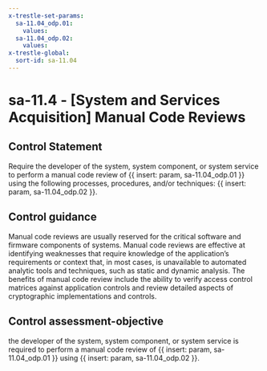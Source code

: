 ```yaml
---
x-trestle-set-params:
  sa-11.04_odp.01:
    values:
  sa-11.04_odp.02:
    values:
x-trestle-global:
  sort-id: sa-11.04
---
```


# sa-11.4 - \[System and Services Acquisition\] Manual Code Reviews

## Control Statement

Require the developer of the system, system component, or system service to perform a manual code review of {{ insert: param, sa-11.04_odp.01 }} using the following processes, procedures, and/or techniques: {{ insert: param, sa-11.04_odp.02 }}.

## Control guidance

Manual code reviews are usually reserved for the critical software and firmware components of systems. Manual code reviews are effective at identifying weaknesses that require knowledge of the application’s requirements or context that, in most cases, is unavailable to automated analytic tools and techniques, such as static and dynamic analysis. The benefits of manual code review include the ability to verify access control matrices against application controls and review detailed aspects of cryptographic implementations and controls.

## Control assessment-objective

the developer of the system, system component, or system service is required to perform a manual code review of {{ insert: param, sa-11.04_odp.01 }} using {{ insert: param, sa-11.04_odp.02 }}.
